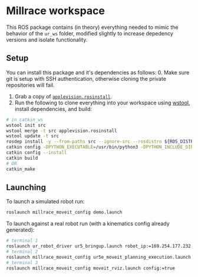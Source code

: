 # Millrace workspace

This ROS package contains (in theory) everything needed to mimic the behavior of the `ur_ws` folder, modified slightly to increase depedency versions and isolate functionality.

## Setup

You can install this package and it's dependencies as follows:
0. Make sure git is setup with SSH authentication, otherwise cloning the private repositories will fail.
1. Grab a copy of [`applevision.rosinstall`](./applevision.rosinstall).
2. Run the following to clone everything into your workspace using [wstool](http://wiki.ros.org/wstool), install dependencies, and build:
```sh
# in catkin_ws
wstool init src
wstool merge -t src applevision.rosinstall
wstool update -t src
rosdep install -y --from-paths src --ignore-src --rosdistro ${ROS_DISTRO}
catkin config -DPYTHON_EXECUTABLE=/usr/bin/python3 -DPYTHON_INCLUDE_DIR=/usr/include/python3.6m -DPYTHON_LIBRARY=/usr/lib/x86_64-linux-gnu/libpython3.6m.so
catkin config --install
catkin build
# OR
catkin_make
```

## Launching

To launch a simulated robot run:
```sh
roslaunch millrace_moveit_config demo.launch
```

To launch against a real robot run (with a kinematics config already generated):
```sh
# terminal 1
roslaunch ur_robot_driver ur5_bringup.launch robot_ip:=169.254.177.232 kinematics_config:="${HOME}/my_robot_calibration.yaml"
# terminal 2
roslaunch millrace_moveit_config ur5e_moveit_planning_execution.launch
# terminal 3
roslaunch millrace_moveit_config moveit_rviz.launch config:=true
```